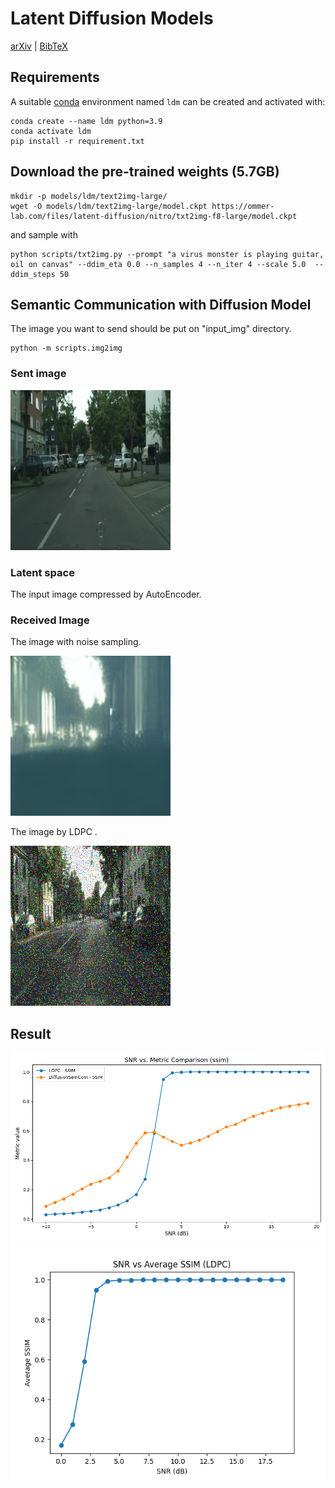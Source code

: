 # Latent Diffusion Models
[arXiv](https://arxiv.org/abs/2112.10752) | [BibTeX](#bibtex)








  
## Requirements
A suitable [conda](https://conda.io/) environment named `ldm` can be created
and activated with:

```
conda create --name ldm python=3.9
conda activate ldm
pip install -r requirement.txt
```


## Download the pre-trained weights (5.7GB)
```
mkdir -p models/ldm/text2img-large/
wget -O models/ldm/text2img-large/model.ckpt https://ommer-lab.com/files/latent-diffusion/nitro/txt2img-f8-large/model.ckpt
```
and sample with
```
python scripts/txt2img.py --prompt "a virus monster is playing guitar, oil on canvas" --ddim_eta 0.0 --n_samples 4 --n_iter 4 --scale 5.0  --ddim_steps 50
```
## Semantic Communication with Diffusion Model
The image you want to send should be put on "input_img" directory.
```
python -m scripts.img2img
```

### Sent image
![original image](./sentimg/sentimg_0.png)

### Latent space
The input image compressed by AutoEncoder.

### Received Image
The image with noise sampling.

![image with sampling](./outputs/txt2img-samples/output_0_1.png)

The image by LDPC .

![image with LDPC](./outputs/LDPC/output_0_1.png)

## Result
![Result](./snr_vs_ssim.png)
![Result](./snr_vs_ssim_LDPC.png)










